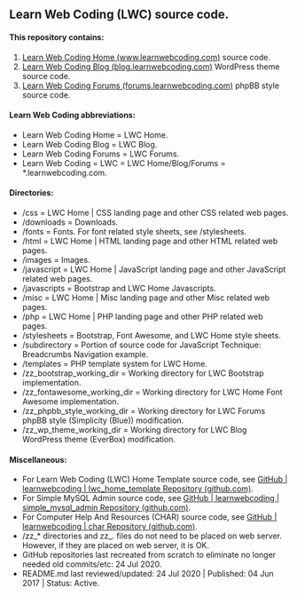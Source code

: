 ## Learn Web Coding (LWC) source code.

#### This repository contains:

1. [Learn Web Coding Home (www.learnwebcoding.com)](http://www.learnwebcoding.com/) source code.
2. [Learn Web Coding Blog (blog.learnwebcoding.com)](http://blog.learnwebcoding.com/) WordPress theme source code.
3. [Learn Web Coding Forums (forums.learnwebcoding.com)](http://forums.learnwebcoding.com/) phpBB style source code.

#### Learn Web Coding abbreviations:

* Learn Web Coding Home = LWC Home.
* Learn Web Coding Blog = LWC Blog.
* Learn Web Coding Forums = LWC Forums.
* Learn Web Coding = LWC = LWC Home/Blog/Forums = *.learnwebcoding.com.

#### Directories:

* /css = LWC Home | CSS landing page and other CSS related web pages.
* /downloads = Downloads.
* /fonts = Fonts. For font related style sheets, see /stylesheets.
* /html = LWC Home | HTML landing page and other HTML related web pages.
* /images = Images.
* /javascript = LWC Home | JavaScript landing page and other JavaScript related web pages.
* /javascripts = Bootstrap and LWC Home Javascripts.
* /misc = LWC Home | Misc landing page and other Misc related web pages.
* /php = LWC Home | PHP landing page and other PHP related web pages.
* /stylesheets = Bootstrap, Font Awesome, and LWC Home style sheets.
* /subdirectory = Portion of source code for JavaScript Technique: Breadcrumbs Navigation example.
* /templates = PHP template system for LWC Home.
* /zz_bootstrap_working_dir = Working directory for LWC Bootstrap implementation.
* /zz_fontawesome_working_dir = Working directory for LWC Home Font Awesome implementation.
* /zz_phpbb_style_working_dir = Working directory for LWC Forums phpBB style (Simplicity (Blue)) modification.
* /zz_wp_theme_working_dir = Working directory for LWC Blog WordPress theme (EverBox) modification.

#### Miscellaneous:

* For Learn Web Coding (LWC) Home Template source code, see [GitHub | learnwebcoding | lwc_home_template Repository (github.com)](https://github.com/learnwebcoding/lwc_home_template).
* For Simple MySQL Admin source code, see [GitHub | learnwebcoding | simple_mysql_admin Repository (github.com)](https://github.com/learnwebcoding/simple_mysql_admin).
* For Computer Help And Resources (CHAR) source code, see [GitHub | learnwebcoding | char Repository (github.com)](https://github.com/learnwebcoding/char).
* /zz_* directories and zz_*.* files do not need to be placed on web server. However, if they are placed on web server, it is OK.
* GitHub repositories last recreated from scratch to eliminate no longer needed old commits/etc: 24 Jul 2020.
* README.md last reviewed/updated: 24 Jul 2020 | Published: 04 Jun 2017 | Status: Active.
